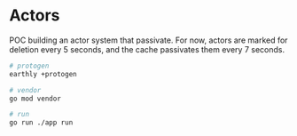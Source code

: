 # Actors

POC building an actor system that passivate. For now, actors are marked for deletion every 5 seconds, and the cache passivates them every 7 seconds.

```sh
# protogen
earthly +protogen

# vendor
go mod vendor

# run
go run ./app run
```

